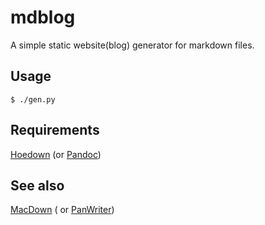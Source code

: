 # mdblog

A simple static website(blog) generator for markdown files.

## Usage

    $ ./gen.py

## Requirements

[Hoedown](https://github.com/hoedown/hoedown) (or [Pandoc](https://pandoc.org/installing.html))

## See also

[MacDown](https://github.com/MacDownApp/macdown) ( or [PanWriter](https://panwriter.com))

